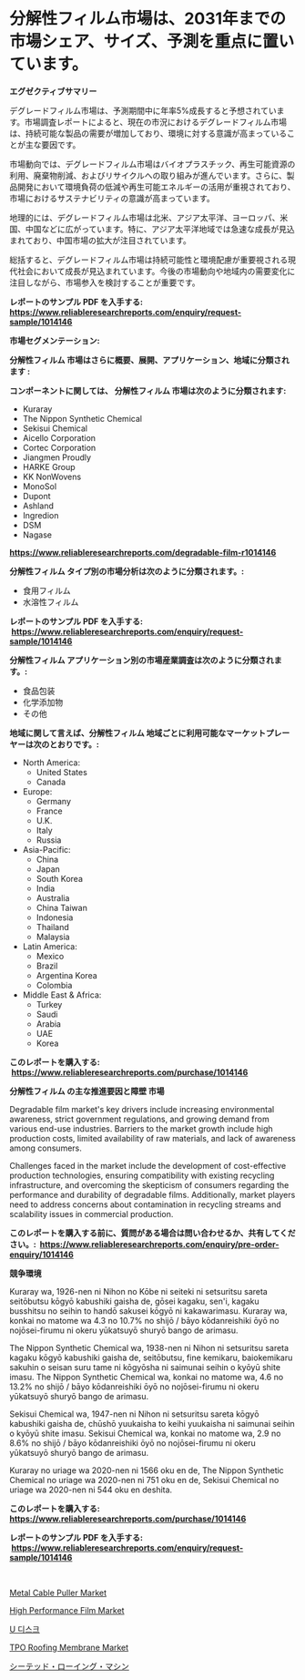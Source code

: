 <p><h1>分解性フィルム市場は、2031年までの市場シェア、サイズ、予測を重点に置いています。</h1></p><p><strong>エグゼクティブサマリー</strong></p>
<p><p>デグレードフィルム市場は、予測期間中に年率5%成長すると予想されています。市場調査レポートによると、現在の市況におけるデグレードフィルム市場は、持続可能な製品の需要が増加しており、環境に対する意識が高まっていることが主な要因です。</p><p>市場動向では、デグレードフィルム市場はバイオプラスチック、再生可能資源の利用、廃棄物削減、およびリサイクルへの取り組みが進んでいます。さらに、製品開発において環境負荷の低減や再生可能エネルギーの活用が重視されており、市場におけるサステナビリティの意識が高まっています。</p><p>地理的には、デグレードフィルム市場は北米、アジア太平洋、ヨーロッパ、米国、中国などに広がっています。特に、アジア太平洋地域では急速な成長が見込まれており、中国市場の拡大が注目されています。</p><p>総括すると、デグレードフィルム市場は持続可能性と環境配慮が重要視される現代社会において成長が見込まれています。今後の市場動向や地域内の需要変化に注目しながら、市場参入を検討することが重要です。</p></p>
<p><strong>レポートのサンプル PDF を入手する: <a href="https://www.reliableresearchreports.com/enquiry/request-sample/1014146">https://www.reliableresearchreports.com/enquiry/request-sample/1014146</a></strong></p>
<p><strong>市場セグメンテーション:</strong></p>
<p><strong> 分解性フィルム 市場はさらに概要、展開、アプリケーション、地域に分類されます :</strong></p>
<p><strong>コンポーネントに関しては、 分解性フィルム 市場は次のように分類されます: &nbsp;</strong></p>
<p><ul><li>Kuraray</li><li>The Nippon Synthetic Chemical</li><li>Sekisui Chemical</li><li>Aicello Corporation</li><li>Cortec Corporation</li><li>Jiangmen Proudly</li><li>HARKE Group</li><li>KK NonWovens</li><li>MonoSol</li><li>Dupont</li><li>Ashland</li><li>Ingredion</li><li>DSM</li><li>Nagase</li></ul></p>
<p><strong><a href="https://www.reliableresearchreports.com/degradable-film-r1014146">https://www.reliableresearchreports.com/degradable-film-r1014146</a></strong></p>
<p><strong> 分解性フィルム タイプ別の市場分析は次のように分類されます。:</strong></p>
<p><ul><li>食用フィルム</li><li>水溶性フィルム</li></ul></p>
<p><strong>レポートのサンプル PDF を入手する: &nbsp;<a href="https://www.reliableresearchreports.com/enquiry/request-sample/1014146">https://www.reliableresearchreports.com/enquiry/request-sample/1014146</a></strong></p>
<p><strong> 分解性フィルム アプリケーション別の市場産業調査は次のように分類されます。:</strong></p>
<p><ul><li>食品包装</li><li>化学添加物</li><li>その他</li></ul></p>
<p><strong>地域に関して言えば、分解性フィルム 地域ごとに利用可能なマーケットプレーヤーは次のとおりです。:</strong></p>
<p><ul>
    <li>
        North America:
        <ul>
            <li>United States</li>
            <li>Canada</li>
        </ul>
    </li>
    <li>
        Europe:
        <ul>
            <li>Germany</li>
            <li>France</li>
            <li>U.K.</li>
            <li>Italy</li>
            <li>Russia</li>
        </ul>
    </li>
    <li>
        Asia-Pacific:
        <ul>
            <li>China</li>
            <li>Japan</li>
            <li>South Korea</li>
            <li>India</li>
            <li>Australia</li>
            <li>China Taiwan</li>
            <li>Indonesia</li>
            <li>Thailand</li>
            <li>Malaysia</li>
        </ul>
    </li>
    <li>
        Latin America:
        <ul>
            <li>Mexico</li>
            <li>Brazil</li>
            <li>Argentina Korea</li>
            <li>Colombia</li>
        </ul>
    </li>
    <li>
        Middle East & Africa:
        <ul>
            <li>Turkey</li>
            <li>Saudi</li>
            <li>Arabia</li>
            <li>UAE</li>
            <li>Korea</li>
        </ul>
    </li>
    </ul></p>
<p><strong>このレポートを購入する: &nbsp;<a href="https://www.reliableresearchreports.com/purchase/1014146">https://www.reliableresearchreports.com/purchase/1014146</a></strong></p>
<p><strong>分解性フィルム の主な推進要因と障壁 市場</strong></p>
<p><p>Degradable film market's key drivers include increasing environmental awareness, strict government regulations, and growing demand from various end-use industries. Barriers to the market growth include high production costs, limited availability of raw materials, and lack of awareness among consumers.</p><p>Challenges faced in the market include the development of cost-effective production technologies, ensuring compatibility with existing recycling infrastructure, and overcoming the skepticism of consumers regarding the performance and durability of degradable films. Additionally, market players need to address concerns about contamination in recycling streams and scalability issues in commercial production.</p></p>
<p><strong>このレポートを購入する前に、質問がある場合は問い合わせるか、共有してください。:&nbsp; <a href="https://www.reliableresearchreports.com/enquiry/pre-order-enquiry/1014146">https://www.reliableresearchreports.com/enquiry/pre-order-enquiry/1014146</a></strong></p>
<p><strong>競争環境</strong></p>
<p><p>Kuraray wa, 1926-nen ni Nihon no Kōbe ni seiteki ni setsuritsu sareta seitōbutsu kōgyō kabushiki gaisha de, gōsei kagaku, sen'i, kagaku busshitsu no seihin to handō sakusei kōgyō ni kakawarimasu. Kuraray wa, konkai no matome wa 4.3 no 10.7% no shijō / bāyo kōdanreishiki ōyō no nojōsei-firumu ni okeru yūkatsuyō shuryō bango de arimasu.</p><p>The Nippon Synthetic Chemical wa, 1938-nen ni Nihon ni setsuritsu sareta kagaku kōgyō kabushiki gaisha de, seitōbutsu, fine kemikaru, baiokemikaru sakuhin o seisan suru tame ni kōgyōsha ni saimunai seihin o kyōyū shite imasu. The Nippon Synthetic Chemical wa, konkai no matome wa, 4.6 no 13.2% no shijō / bāyo kōdanreishiki ōyō no nojōsei-firumu ni okeru yūkatsuyō shuryō bango de arimasu.</p><p>Sekisui Chemical wa, 1947-nen ni Nihon ni setsuritsu sareta kōgyō kabushiki gaisha de, chūshō yuukaisha to keihi yuukaisha ni saimunai seihin o kyōyū shite imasu. Sekisui Chemical wa, konkai no matome wa, 2.9 no 8.6% no shijō / bāyo kōdanreishiki ōyō no nojōsei-firumu ni okeru yūkatsuyō shuryō bango de arimasu.</p><p>Kuraray no uriage wa 2020-nen ni 1566 oku en de, The Nippon Synthetic Chemical no uriage wa 2020-nen ni 751 oku en de, Sekisui Chemical no uriage wa 2020-nen ni 544 oku en deshita.</p></p>
<p><strong>このレポートを購入する: &nbsp; <a href="https://www.reliableresearchreports.com/purchase/1014146">https://www.reliableresearchreports.com/purchase/1014146</a></strong></p>
<p><strong>レポートのサンプル PDF を入手する: &nbsp;<a href="https://www.reliableresearchreports.com/enquiry/request-sample/1014146">https://www.reliableresearchreports.com/enquiry/request-sample/1014146</a></strong><strong></strong></p>
<p>&nbsp;</p>
<p><p><a href="https://view.publitas.com/reportprime-1/metal-cable-puller-market-trends-and-market-analysis-forecasted-for-period-2024-2031/">Metal Cable Puller Market</a></p><p><a href="https://iodized-pantydraco-05c.notion.site/High-Performance-Film-Market-Size-CAGR-Trends-2024-2030-0cbf2d5deb274ba3bfb8215a87afb2bb">High Performance Film Market</a></p><p><a href="https://github.com/Tristiarton768456/Market-Research-Report-List-1/blob/main/515138839300.md">U 디스크</a></p><p><a href="https://issuu.com/reportprime-2/docs/tpo-roofing-membrane-market-size-2030.pptx">TPO Roofing Membrane Market</a></p><p><a href="https://github.com/MosesSpinka1914/Market-Research-Report-List-1/blob/main/999298142767.md">シーテッド・ローイング・マシン</a></p></p>